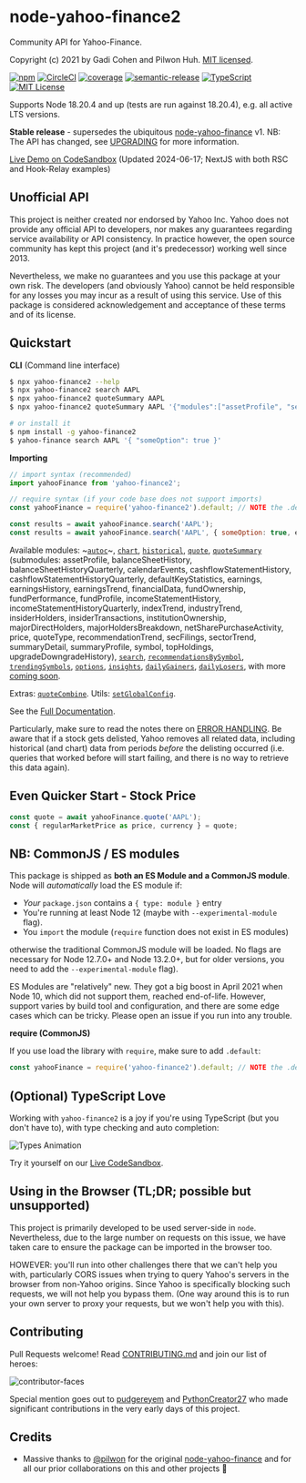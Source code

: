 # node-yahoo-finance2

Community API for Yahoo-Finance.

Copyright (c) 2021 by Gadi Cohen and Pilwon Huh.  [MIT licensed](./LICENSE).

[![npm](https://img.shields.io/npm/v/yahoo-finance2)](https://www.npmjs.com/package/yahoo-finance2) [![CircleCI](https://img.shields.io/circleci/build/github/gadicc/node-yahoo-finance2)](https://circleci.com/gh/gadicc/node-yahoo-finance2) [![coverage](https://img.shields.io/codecov/c/github/gadicc/node-yahoo-finance2)](https://codecov.io/gh/gadicc/node-yahoo-finance2) [![semantic-release](https://img.shields.io/badge/%20%20%F0%9F%93%A6%F0%9F%9A%80-semantic--release-e10079.svg)](https://github.com/semantic-release/semantic-release) [![TypeScript](https://img.shields.io/badge/%3C%2F%3E-TypeScript-%230074c1.svg)](http://www.typescriptlang.org/) [![MIT License](https://img.shields.io/badge/license-MIT-blue.svg)](./LICENSE)

Supports Node 18.20.4 and up (tests are run against 18.20.4),
e.g. all active LTS versions.

**Stable release** - supersedes the ubiquitous
[node-yahoo-finance](https://www.npmjs.com/package/yahoo-finance)
v1. NB: The API has changed, see [UPGRADING](./docs/UPGRADING.md)
for more information.

[Live Demo on CodeSandbox](https://codesandbox.io/p/devbox/yahoo-finance2-nextjs-sy42pv)
(Updated 2024-06-17; NextJS with both RSC and Hook-Relay examples)

## Unofficial API

This project is neither created nor endorsed by Yahoo Inc.  Yahoo does not
provide any official API to developers, nor makes any guarantees regarding
service availability or API consistency.  In practice however, the open
source community has kept this project (and it's predecessor) working well
since 2013.

Nevertheless, we make no guarantees and you use this package at your own risk.
The developers (and obviously Yahoo) cannot be held responsible for any losses
you may incur as a result of using this service.  Use of this package is
considered acknowledgement and acceptance of these terms and of its license.

## Quickstart

**CLI** (Command line interface)

```bash
$ npx yahoo-finance2 --help
$ npx yahoo-finance2 search AAPL
$ npx yahoo-finance2 quoteSummary AAPL
$ npx yahoo-finance2 quoteSummary AAPL '{"modules":["assetProfile", "secFilings"]}'

# or install it
$ npm install -g yahoo-finance2
$ yahoo-finance search AAPL '{ "someOption": true }'
```

**Importing**

```js
// import syntax (recommended)
import yahooFinance from 'yahoo-finance2';

// require syntax (if your code base does not support imports)
const yahooFinance = require('yahoo-finance2').default; // NOTE the .default

const results = await yahooFinance.search('AAPL');
const results = await yahooFinance.search('AAPL', { someOption: true, etc });
```

Available modules:
~[`autoc`](./docs/modules/autoc.md)~,
[`chart`](./docs/modules/chart.md),
[`historical`](./docs/modules/historical.md),
[`quote`](./docs/modules/quote.md),
[`quoteSummary`](./docs/modules/quoteSummary.md) (submodules:
assetProfile, balanceSheetHistory, balanceSheetHistoryQuarterly,
calendarEvents, cashflowStatementHistory, cashflowStatementHistoryQuarterly,
defaultKeyStatistics, earnings, earningsHistory, earningsTrend, financialData,
fundOwnership, fundPerformance, fundProfile, incomeStatementHistory,
incomeStatementHistoryQuarterly, indexTrend, industryTrend, insiderHolders,
insiderTransactions, institutionOwnership, majorDirectHolders,
majorHoldersBreakdown, netSharePurchaseActivity, price, quoteType,
recommendationTrend, secFilings, sectorTrend, summaryDetail, summaryProfile,
symbol, topHoldings, upgradeDowngradeHistory),
[`search`](./docs/modules/search.md),
[`recommendationsBySymbol`](./docs/modules/recommendationsBySymbol.md),
[`trendingSymbols`](./docs/modules/trendingSymbols.md),
[`options`](./docs/modules/options.md),
[`insights`](./docs/modules/insights.md), 
[`dailyGainers`](./docs/modules/dailyGainers.md),
[`dailyLosers`](./docs/modules/dailyLosers.md), with more
[coming soon](https://github.com/gadicc/node-yahoo-finance2/issues/8).

Extras: [`quoteCombine`](./docs/other/quoteCombine.md).
Utils: [`setGlobalConfig`](./docs/other/setGlobalConfig.md).

See the [Full Documentation](./docs/README.md).

Particularly, make sure to read the notes there on
[ERROR HANDLING](./docs/README.md#error-handling).
Be aware that if a stock gets delisted, Yahoo removes all related
data, including historical (and chart) data from periods *before* the
delisting occurred (i.e. queries that worked before will start failing,
and there is no way to retrieve this data again).

## Even Quicker Start - Stock Price

```js
const quote = await yahooFinance.quote('AAPL');
const { regularMarketPrice as price, currency } = quote;
```

## NB: CommonJS / ES modules

This package is shipped as **both an ES Module and a CommonJS module**.  Node will
*automatically* load the ES module if:

* *Your* `package.json` contains a `{ type: module }` entry
* You're running at least Node 12 (maybe with `--experimental-module` flag).
* You `import` the module (`require` function does not exist in ES modules)

otherwise the traditional CommonJS module will be loaded.  No flags are
necessary for Node 12.7.0+ and Node 13.2.0+, but for older versions, you need
to add the `--experimental-module` flag).

ES Modules are "relatively" new.  They got a big boost in April 2021 when
Node 10, which did not support them, reached end-of-life.  However, support
varies by build tool and configuration, and there are some edge cases which
can be tricky.  Please open an issue if you run into any trouble.

**require (CommonJS)**

If you use load the library with `require`, make sure to add `.default`:

```js
const yahooFinance = require('yahoo-finance2').default; // NOTE the .default
```

## (Optional) TypeScript Love

Working with `yahoo-finance2` is a joy if you're using TypeScript (but you
don't have to), with type checking and auto completion:

![Types Animation](./docs/img/yf-typescript-demo.gif)

Try it yourself on our
[Live CodeSandbox](https://codesandbox.io/s/yahoo-finance2-312x2?file=/src/index.ts).

## Using in the Browser (TL;DR; possible but unsupported)

This project is primarily developed to be used server-side in `node`.
Nevertheless, due to the large number on requests on this issue, we have
taken care to ensure the package can be imported in the browser too.

HOWEVER: you'll run into other challenges there that we can't help you with,
particularly CORS issues when trying to query Yahoo's servers in the browser
from non-Yahoo origins.  Since Yahoo is specifically blocking such requests,
we will not help you bypass them.  (One way around this is to run your own
server to proxy your requests, but we won't help you with this).

## Contributing

Pull Requests welcome!  Read [CONTRIBUTING.md](./CONTRIBUTING.md) and join
our list of heroes:

![contributor-faces](https://contributors-svg.vercel.app/api/svg?user=gadicc&repo=node-yahoo-finance2)

Special mention goes out to [pudgereyem](https://github.com/pudgereyem) and
[PythonCreator27](https://github.com/PythonCreator27) who made significant
contributions in the very early days of this project.

## Credits

* Massive thanks to [@pilwon](https://github.com/pilwon) for the original
[node-yahoo-finance](https://www.npmjs.com/package/yahoo-finance)
and for all our prior collaborations on this and other projects 🙏
